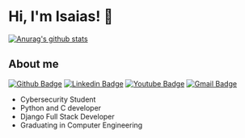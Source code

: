 # Hi, I'm Isaias! 👋


[![Anurag's github stats](https://github-readme-stats.vercel.app/api?username=isaias0rt0n&theme=tokyonight&show_icons=true)](https://github.com/anuraghazra/github-readme-stats)

## About me
[![Github Badge](https://img.shields.io/badge/-Github-000?style=flat-square&logo=Github&logoColor=white&link=https://github.com/isaias0rt0n)](https://github.com/isaias0rt0n)
[![Linkedin Badge](https://img.shields.io/badge/-LinkedIn-blue?style=flat-square&logo=Linkedin&logoColor=white&link=https://www.linkedin.com/in/isaias-do-carmo/)](https://www.linkedin.com/in/isaias-do-carmo/)
[![Youtube Badge](https://img.shields.io/badge/-YouTube-ff0000?style=flat-square&labelColor=ff0000&logo=youtube&logoColor=white&link=https://www.youtube.com/user/isaiasorton)](https://www.youtube.com/user/isaiasorton)
[![Gmail Badge](https://img.shields.io/badge/-Gmail-c14438?style=flat-square&logo=Gmail&logoColor=white&link=mailto:isaiasorton@gmail.com)](mailto:isaiasorton@gmail.com)<br>

- Cybersecurity Student
- Python and C developer
- Django Full Stack Developer
- Graduating in Computer Engineering
